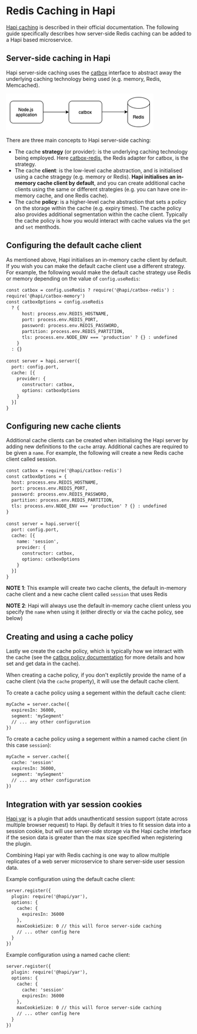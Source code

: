 # Redis Caching in Hapi

[Hapi caching](https://hapi.dev/tutorials/caching/) is described in their official documentation. The following guide specifically describes how server-side Redis caching can be added to a Hapi based microservice.

## Server-side caching in Hapi

Hapi server-side caching uses the [catbox](https://hapi.dev/module/catbox/) interface to abstract away the underlying caching technology being used (e.g. memory, Redis, Memcached).

![redis-hapi](redis-hapi.png "redis-hapi")

There are three main concepts to Hapi server-side caching:
* The cache **strategy** (or provider): is the underlying caching technology being employed. Here [catbox-redis](https://github.com/hapijs/catbox-redis), the Redis adapter for catbox, is the strategy.
* The cache **client**: is the low-level cache abstraction, and is initialised using a cache stragegy (e.g. memory or Redis). **Hapi initialises an in-memory cache client by default**, and you can create additional cache clients using the same or different strategies (e.g. you can have one in-memory cache, and one Redis cache).
* The cache **policy**: is a higher-level cache abstraction that sets a policy on the storage within the cache (e.g. expiry times). The cache policy also provides additional segmentation within the cache client. Typically the cache policy is how you would interact with cache values via the `get` and `set` menthods.

## Configuring the default cache client

As mentioned above, Hapi initialises an in-memory cache client by default. If you wish you can make the default cache client use a different strategy. For example, the following would make the default cache strategy use Redis or memory depending on the value of `config.useRedis`:

```
const catbox = config.useRedis ? require('@hapi/catbox-redis') : require('@hapi/catbox-memory')
const catboxOptions = config.useRedis
  ? {
      host: process.env.REDIS_HOSTNAME,
      port: process.env.REDIS_PORT,
      password: process.env.REDIS_PASSWORD,
      partition: process.env.REDIS_PARTITION,
      tls: process.env.NODE_ENV === 'production' ? {} : undefined
    }
  : {}

const server = hapi.server({
  port: config.port,
  cache: [{
    provider: {
      constructor: catbox,
      options: catboxOptions
    }
  }]
}
```

## Configuring new cache clients

Additional cache clients can be created when initialising the Hapi server by adding new definitions to the `cache` array. Additional caches are required to be given a `name`. For example, the following will create a new Redis cache client called session.

```
const catbox = require('@hapi/catbox-redis')
const catboxOptions = {
  host: process.env.REDIS_HOSTNAME,
  port: process.env.REDIS_PORT,
  password: process.env.REDIS_PASSWORD,
  partition: process.env.REDIS_PARTITION,
  tls: process.env.NODE_ENV === 'production' ? {} : undefined
}

const server = hapi.server({
  port: config.port,
  cache: [{
    name: 'session',
    provider: {
      constructor: catbox,
      options: catboxOptions
    }
  }]
}
```

**NOTE 1**: This example will create two cache clients, the default in-memory cache client and a new cache client called `session` that uses Redis

**NOTE 2**: Hapi will always use the default in-memory cache client unless you specify the `name` when using it (either directly or via the cache policy, see below)

## Creating and using a cache policy

Lastly we create the cache policy, which is typically how we interact with the cache (see the [catbox policy documentation](https://hapi.dev/module/catbox/api/?v=11.1.1#policy) for more details and how set and get data in the cache).

When creating a cache policy, if you don't explictily provide the name of a cache client (via the `cache` property), it will use the default cache client.

To create a cache policy using a segement within the default cache client:

```
myCache = server.cache({
  expiresIn: 36000,
  segment: 'mySegment'
  // ... any other configuration
})
```

To create a cache policy using a segement within a named cache client (in this case `session`):

```
myCache = server.cache({
  cache: 'session'
  expiresIn: 36000,
  segment: 'mySegment'
  // ... any other configuration
})
```

## Integration with yar session cookies

[Hapi yar](https://hapi.dev/module/yar/) is a plugin that adds unauthenticatd session support (state across multiple browser request) to Hapi. By default it tries to fit session data into a session cookie, but will use server-side storage via the Hapi cache interface if the sesion data is greater than the max size specified when registering the plugin.

Combining Hapi yar with Redis caching is one way to allow multiple replicates of a web server microservice to share server-side user session data.

Example configuration using the default cache client:

```
server.register({
  plugin: require('@hapi/yar'),
  options: {
    cache: {
      expiresIn: 36000
    },
    maxCookieSize: 0 // this will force server-side caching
    // ... other config here
  }
})
```

Example configuration using a named cache client:

```
server.register({
  plugin: require('@hapi/yar'),
  options: {
    cache: {
      cache: 'session'
      expiresIn: 36000
    },
    maxCookieSize: 0 // this will force server-side caching
    // ... other config here
  }
})
```
